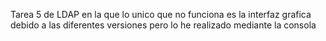 
Tarea 5 de LDAP en la que lo unico que no funciona es la interfaz grafica debido a las diferentes versiones pero lo he realizado mediante la consola
